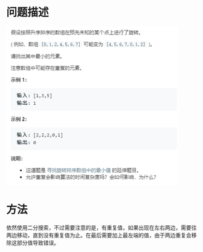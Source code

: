 # 问题描述

![image-20191229110813342](assets/image-20191229110813342.png)

# 方法

依然使用二分搜索，不过需要注意的是，有重复值，如果出现在左右两边，需要往两边移动，直到没有重复值为止。在最后需要加上最左端的值，由于两边重复会移除这部分值导致错误。